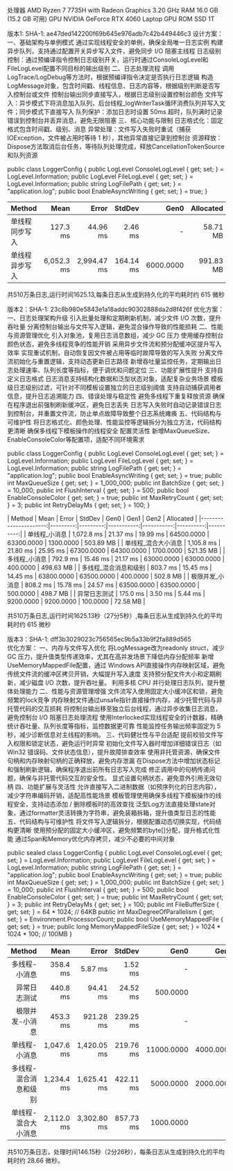 ﻿处理器	 AMD Ryzen 7 7735H with Radeon Graphics   3.20 GHz
RAM	     16.0 GB (15.2 GB 可用)
GPU      NVIDIA GeForce RTX 4060 Laptop GPU
ROM      SSD 1T

版本1: SHA-1: ae47ded142200f69b645e976adb7c42b449446c3
设计方案：
一、基础架构与单例模式
通过实现线程安全的单例，确保全局唯一日志实例
构建异步队列，支持通过配置开关异步写入文件，避免同步 I/O 阻塞主线程
日志级别控制：通过预编译指令控制日志级别开关，运行时通过ConsoleLogLevel和FileLogLevel配置不同目标的输出级别
二、日志处理流程
调用LogTrace/LogDebug等方法时，根据预编译指令决定是否执行日志逻辑
构造LogMessage对象，包含时间戳、线程信息、日志内容等，根据级别判断是否写入控制台或文件
控制台输出同步直接写入，根据日志级别设置控制台颜色
文件写入：异步模式下将消息加入队列，后台线程_logWriterTask循环消费队列并写入文件；同步模式下直接写入
队列保护：添加日志时设置 50ms 超时，队列满时记录错误到控制台并丢弃消息，避免无限阻塞
三、核心功能与限制
日志格式化：固定格式包含时间戳、级别、消息
异常处理：文件写入失败时重试（捕获IOException，文件被占用时等待 1 秒），其他异常直接记录到控制台
资源释放：Dispose方法取消后台任务，等待队列处理完成，释放CancellationTokenSource和队列资源

public class LoggerConfig
{
    public LogLevel ConsoleLogLevel { get; set; } = LogLevel.Information;
    public LogLevel FileLogLevel { get; set; } = LogLevel.Information;
    public string LogFilePath { get; set; } = "application.log";
    public bool EnableAsyncWriting { get; set; } = true;
}

| Method         | Mean       | Error       | StdDev    | Gen0      | Allocated |
|--------------- |-----------:|------------:|----------:|----------:|----------:|
| 单线程同步写入 |   127.3 ms |    44.96 ms |   2.46 ms |         - |  58.71 MB |
| 单线程异步写入 | 6,052.3 ms | 2,994.47 ms | 164.14 ms | 6000.0000 | 991.83 MB |

共510万条日志,运行时间1625.13,每条日志从生成到持久化的平均耗时约 615 微秒


版本2：SHA-1: 23c8b980e5843e1a18addc90302888da2d8f426f
优化方案：
一、日志处理架构升级
引入批量处理和定期刷新机制，减少文件 I/O 次数，提升吞吐量
分离控制台输出与文件写入逻辑，避免混合操作导致的性能损耗
二、性能与资源管理优化
引入对象池，复用日志消息数组，减少 GC 压力
使用缓存控制台颜色状态，避免多线程竞争的性能开销
采用异步文件流和预分配缓冲区提升写入效率
实现重试机制，自动恢复因文件被占用等临时故障导致的写入失败
分离文件流初始化与重置逻辑，支持动态更新日志路径
新增吞吐量监控任务，定期输出日志处理速率、队列长度等指标，便于调优和问题定位
三、功能扩展性提升
支持自定义日志格式
日志消息支持结构化数据和泛型状态对象，适配复杂业务场景
模板级日志级别过滤，可针对不同模板设置独立的日志级别阈值
支持自动捕获调用者信息，提升日志追溯能力
四、错误处理与稳定性
避免多线程下重复释放资源
确保在程序退出前强制刷新缓冲区，避免日志丢失
日志写入失败时自动记录错误日志到控制台，并重置文件流，防止单点故障导致整个日志系统瘫痪
五、代码结构与可维护性
将日志格式化、颜色处理、性能监控等逻辑拆分为独立方法，代码结构更清晰
确保多线程下模板操作的线程安全
配置灵活性
新增MaxQueueSize、EnableConsoleColor等配置项，适配不同环境需求

public class LoggerConfig
{
    public LogLevel ConsoleLogLevel { get; set; } = LogLevel.Information;
    public LogLevel FileLogLevel { get; set; } = LogLevel.Information;
    public string LogFilePath { get; set; } = "application.log";
    public bool EnableAsyncWriting { get; set; } = true;
    public int MaxQueueSize { get; set; } = 1_000_000;
    public int BatchSize { get; set; } = 10_000;
    public int FlushInterval { get; set; } = 500;
    public bool EnableConsoleColor { get; set; } = true;
    public int MaxRetryCount { get; set; } = 3;
    public int RetryDelayMs { get; set; } = 100;
}

| Method                | Mean       | Error    | StdDev   | Gen0       | Gen1       | Gen2      | Allocated |
|----------------------:|---------:|---------:|-----------:|-----------:|----------:|----------:|
| 单线程_小消息         | 1,072.8 ms | 21.37 ms | 19.99 ms | 64500.0000 | 63300.0000 | 1300.0000 | 503.89 MB |
| 单线程_混合大小消息   | 1,105.8 ms | 21.80 ms | 25.95 ms | 67300.0000 | 64300.0000 | 1700.0000 | 521.35 MB |
| 多线程_小消息         |   792.9 ms | 15.46 ms | 21.17 ms | 63000.0000 | 63000.0000 |  400.0000 | 498.63 MB |
| 多线程_混合消息和级别 |   803.7 ms | 15.45 ms | 14.45 ms | 63800.0000 | 63500.0000 |  400.0000 |  502.8 MB |
| 极限并发_小消息       |   808.2 ms | 15.78 ms | 24.57 ms | 63500.0000 | 63500.0000 |  500.0000 |  498.7 MB |
| 异常日志测试          |   175.0 ms |  3.50 ms |  5.44 ms |  9200.0000 |  9200.0000 |  100.0000 |  72.58 MB | 
 
共510万条日志,运行时间1625.13秒（27分5秒）,每条日志从生成到持久化的平均耗时约 615 微秒


版本3：SHA-1: dff3b3029023c756565ec9b5a33b9f2fa889d565  
优化方案：
一、内存与文件写入优化
将LogMessage改为readonly struct，减少 GC 压力，提升值类型传递效率，尤其在高并发场景下降低内存分配频率
新增UseMemoryMappedFile配置，通过 Windows API直接操作内存映射区域，避免传统文件流的缓冲区拷贝开销，大幅提升写入速度
支持预分配文件大小和定期刷新，减少磁盘 I/O 次数，提升吞吐量。
利用多核 CPU 并行处理日志队列，提升整体处理能力
二、性能与资源管理增强
文件流写入使用固定大小缓冲区和锁，避免频繁的lock竞争
内存映射文件通过unsafe指针直接操作内存，减少托管代码与非托管代码的交互损耗
将控制台输出移至独立后台线程，通过异步收集日志消息，避免控制台 I/O 阻塞日志处理流程
使用Interlocked实现线程安全的计数器，精确统计吞吐量、队列长度等指标，监控数据更可靠
性能监控任务输出频率固定为 5 秒，减少诊断信息对主线程的影响。
三、代码健壮性与平台适配
提前校验文件写入权限和锁定状态，避免运行时异常
初始化文件写入器时增加详细错误日志（如 Win32 错误码、文件状态信息），提升故障排查效率
使用非托管资源，确保文件句柄和内存映射句柄的正确释放，避免内存泄漏
在Dispose方法中增加状态标记和强制刷新逻辑，确保程序退出前所有日志写入完成
修正调用中的句柄传递问题，确保与非托管代码交互的安全性。
显式设置句柄状态，避免意外引用无效句柄
四、功能扩展与灵活性
允许直接写入二进制数据（如预序列化的日志内容），减少字符串编码开销，适配高性能场景
模板管理使用确保多线程下模板操作的线程安全，支持动态添加 / 删除模板时的高效查找
泛型Log<T>方法直接处理state对象，通过formatter灵活转换为字符串，避免装箱拆箱，提升值类型日志的性能
五、代码结构与可维护性
将文件写入逻辑拆分，根据配置动态切换实现，代码结构更清晰
使用预分配的固定大小缓冲区，避免频繁的byte[]分配，提升格式化性能
通过Span<byte>和Memory<byte>优化内存拷贝，减少不必要的中间对象

public sealed class LoggerConfig
{
    public LogLevel ConsoleLogLevel { get; set; } = LogLevel.Information;
    public LogLevel FileLogLevel { get; set; } = LogLevel.Information;
    public string LogFilePath { get; set; } = "application.log";
    public bool EnableAsyncWriting { get; set; } = true;
    public int MaxQueueSize { get; set; } = 1_000_000;
    public int BatchSize { get; set; } = 10_000;
    public int FlushInterval { get; set; } = 500;
    public bool EnableConsoleColor { get; set; } = true;
    public int MaxRetryCount { get; set; } = 3;
    public int RetryDelayMs { get; set; } = 100;
    public int FileBufferSize { get; set; } = 64 * 1024; // 64KB
    public int MaxDegreeOfParallelism { get; set; } = Environment.ProcessorCount;
    public bool UseMemoryMappedFile { get; set; } = true;
    public long MemoryMappedFileSize { get; set; } = 1024 * 1024 * 100; // 100MB
}

| Method                | Mean       | Error       | StdDev    | Gen0       | Gen1      | Gen2      | Allocated  |
|----------------------:|-----------:|------------:|----------:|-----------:|----------:|----------:|-----------:|
| 多线程-小消息         |   358.4 ms |     5.87 ms |   1.52 ms |          - |         - |         - | 2167.78 MB |
| 异常日志测试          |   440.8 ms |    94.41 ms |  24.52 ms |   500.0000 |         - |         - | 1458.59 MB |
| 极限并发-小消息       |   453.3 ms |   921.28 ms | 239.25 ms |          - |         - |         - | 2238.67 MB |
| 单线程-小消息         | 1,047.6 ms | 1,420.05 ms | 219.76 ms | 11000.0000 | 4000.0000 | 1000.0000 | 3511.94 MB |
| 多线程-混合消息和级别 | 1,234.4 ms | 1,625.41 ms | 422.11 ms |  5000.0000 | 2000.0000 |         - | 1260.01 MB |
| 单线程-混合大小消息   | 2,112.0 ms | 3,302.80 ms | 857.73 ms |  1000.0000 |         - |         - |  469.21 MB |

共510万条日志，处理时间146.15秒（2分26秒），每条日志从生成到持久化的平均耗时约 28.66 微秒。
